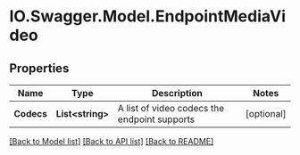 # IO.Swagger.Model.EndpointMediaVideo
## Properties

Name | Type | Description | Notes
------------ | ------------- | ------------- | -------------
**Codecs** | **List&lt;string&gt;** | A list of video codecs the endpoint supports | [optional] 

[[Back to Model list]](../README.md#documentation-for-models) [[Back to API list]](../README.md#documentation-for-api-endpoints) [[Back to README]](../README.md)

